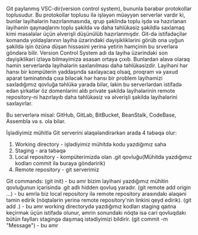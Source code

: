 Git paylanmış VSC-dir(version control system), bununla bərabər protokollar toplusudur. Bu protokollar toplusu ilə işləyən müəyyən serverlər vardır ki, bunlar layihələrin hazırlanmasında, qrup şəklində toplu işdə və hazırlanan layihənin qaynaqlarını toplu şəkildə və daha təhlükəsiz şəkildlə saxlamaq kimi məsələlər üçün əlverişli düşünülüb hazırlanmışdır. Git-də istifadəçilər komanda yoldaşlarının layihə üzərindəki dəyişikliklərini görüb ona uyğun şəkildə işin özünə düşən hissəsini yerinə yetirin həmçinin bu srverlərə göndərə bilir. Version Control System adı da layihə üzərindəki son dəyişiklikəri izləyə bilməyimizə əsasən ortaya çıxıb. Bunlardan əlavə olaraq həmin serverlərdə layihələrin saxlanılması daha təhlükəsizdir. Layihəni hər hansı bir kompüterin yaddaşında saxlayacaq olsaq, proqram və yaxud aparat təminatında çıxa biləcək hər hansı bir problem layihəmizi saxladığımız qovluğa təhlükə yarada bilər, lakin bu serverlərdən istifadə edən şirkətlər öz domenlərini alıb private şəkildə layihələrinin remote repository-ni hazırlayıb daha təhlükəsiz və əlverişli şəkildə layihələrini saxlayırlar.

Bu serverlərə misal: GitHub, GitLab, BitBucket, BeanStalk, CodeBase, Assembla və s. ola bilər.

İşlədiyimiz mühitlə Git serverini əlaqələndirərkən arada 4 təbəqə olur:
1. Working directory - işlədiyimiz mühitdə kodu yazdığımız sahə
2. Staging - ara təbəqə
3. Local repository - kompüterimizdə olan .git qovluğu(Mühitdə yazdığımız kodları commit ilə buraya göndəririk)
4. Remote repository - git serverimiz

Git commands: 
(git init) - bu əmr bizim layihəni yazdığımız mühitin qovluğunun içərisində .git adlı hidden qovluq yaradır.
(git remote add origin ...) - bu əmrlə biz local repository ilə remote repository arasındakı əlaqəni təmin edirik (nöqtələrin yerinə remote repository'nin linkini qeyd edirik).
(git add .) - bu əmr working directorydə yazdığımız kodları staging qaıtna keçirmək üçün istifadə olunur, əmrin sonundakı nöqtə isə cari qovluqdakı bütün faylları stagingə daşımaq istədiyimizi bildirir.
(git commit -m "Message") - bu əmr 
